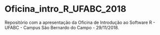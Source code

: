 # Oficina_intro_R_UFABC_2018
Repositório com a apresentação da Oficina de Introdução ao Software R - UFABC - Campus São Bernardo do Campo - 29/11/2018.

